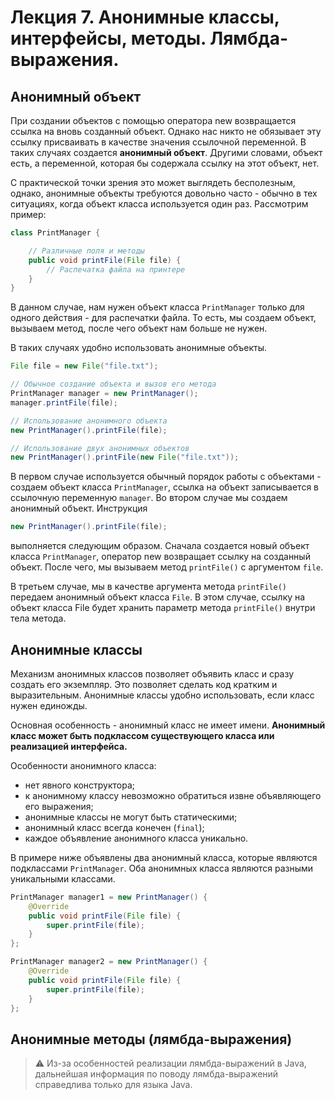 # Лекция 7. Анонимные классы, интерфейсы, методы. Лямбда-выражения.

## Анонимный объект

При создании объектов с помощью оператора new возвращается ссылка на вновь созданный объект. Однако нас никто не обязывает эту ссылку присваивать в качестве значения ссылочной переменной. В таких случаях создается **анонимный объект**. Другими словами, объект есть, а переменной, которая бы содержала ссылку на этот объект, нет.

С практической точки зрения это может выглядеть бесполезным, однако, анонимные объекты требуются довольно часто - обычно в тех ситуациях, когда объект класса используется один раз. Рассмотрим пример:

```java
class PrintManager {

    // Различные поля и методы
    public void printFile(File file) {
        // Распечатка файла на принтере   
    }
}
```

В данном случае, нам нужен объект класса `PrintManager` только для одного действия - для распечатки файла. То есть, мы создаем объект, вызываем метод, после чего объект нам больше не нужен.

В таких случаях удобно использовать анонимные объекты.

```java
File file = new File("file.txt");

// Обычное создание объекта и вызов его метода
PrintManager manager = new PrintManager();
manager.printFile(file);

// Использование анонимного объекта
new PrintManager().printFile(file);

// Использование двух анонимных объектов
new PrintManager().printFile(new File("file.txt"));
```
В первом случае используется обычный порядок работы с объектами - создаем объект класса `PrintManager`, ссылка на объект записывается в ссылочную переменную `manager`.
Во втором случае мы создаем анонимный объект. Инструкция

```java
new PrintManager().printFile(file);
```

выполняется следующим образом. Сначала создается новый объект класса `PrintManager`, оператор new возвращает ссылку на созданный объект. После чего, мы вызываем метод `printFile()` с аргументом `file`.

В третьем случае, мы в качестве аргумента метода `printFile()` передаем анонимный объект класса `File`. В этом случае, ссылку на объект класса File будет хранить параметр метода `printFile()` внутри тела метода.

## Анонимные классы

Механизм анонимных классов позволяет объявить класс и сразу создать его экземпляр. Это позволяет сделать код кратким и выразительным. Анонимные классы удобно использовать, если класс нужен единожды.

Основная особенность - анонимный класс не имеет имени. **Анонимный класс может быть подклассом существующего класса или реализацией интерфейса.**

Особенности анонимного класса:

- нет явного конструктора;
- к анонимному классу невозможно обратиться извне объявляющего его выражения;
- анонимные классы не могут быть статическими;
- анонимный класс всегда конечен (`final`);
- каждое объявление анонимного класса уникально.

В примере ниже объявлены два анонимный класса, которые являются подклассами `PrintManager`. Оба анонимных класса являются разными уникальными классами.
```java
PrintManager manager1 = new PrintManager() {
    @Override
    public void printFile(File file) {
        super.printFile(file);
    }
};

PrintManager manager2 = new PrintManager() {
    @Override
    public void printFile(File file) {
        super.printFile(file);
    }
};
```

## Анонимные методы (лямбда-выражения)

>⚠️ Из-за особенностей реализации лямбда-выражений в Java, дальнейшая информация по поводу лямбда-выражений справедлива только для языка Java.
